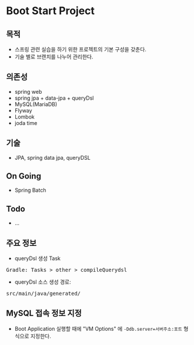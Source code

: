# Boot Start Project

## 목적
* 스프링 관련 실습을 하기 위한 프로젝트의 기본 구성을 갖춘다.
* 기술 별로 브랜치를 나누어 관리한다.

## 의존성
* spring web
* spring jpa + data-jpa + queryDsl
* MySQL(MariaDB)
* Flyway
* Lombok
* joda time

## 기술
* JPA, spring data jpa, queryDSL

## On Going
* Spring Batch

## Todo
* ...

## 주요 정보
* queryDsl 생성 Task
<pre>
Gradle: Tasks > other > compileQuerydsl
</pre>
* queryDsl 소스 생성 경로:
<pre>
src/main/java/generated/
</pre>

## MySQL 접속 정보 지정
* Boot Application 실행할 때에 "VM Options" 에 `-Ddb.server=서버주소:포트` 형식으로 지정한다.

